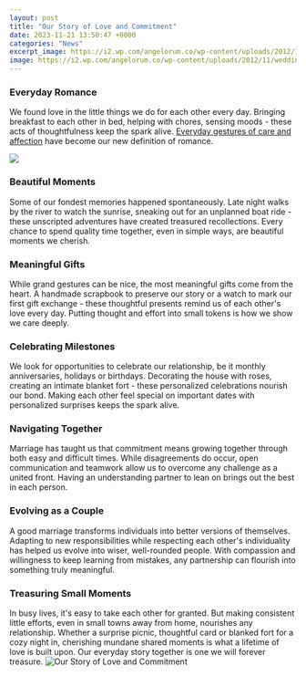 ```yaml
---
layout: post
title: "Our Story of Love and Commitment"
date: 2023-11-21 13:50:47 +0000
categories: "News"
excerpt_image: https://i2.wp.com/angelorum.co/wp-content/uploads/2012/11/wedding-on-beach.jpg?fit=1200%2C861&amp;ssl=1
image: https://i2.wp.com/angelorum.co/wp-content/uploads/2012/11/wedding-on-beach.jpg?fit=1200%2C861&amp;ssl=1
---
```


### Everyday Romance 
We found love in the little things we do for each other every day. Bringing breakfast to each other in bed, helping with chores, sensing moods - these acts of thoughtfulness keep the spark alive. [Everyday gestures of care and affection](https://fistore.mysenprints.com/collection/ahlstrom) have become our new definition of romance. 

![](https://i.pinimg.com/originals/2c/9b/2f/2c9b2f303d5b29cbe46a035a158e88a9.jpg)
### Beautiful Moments 
Some of our fondest memories happened spontaneously. Late night walks by the river to watch the sunrise, sneaking out for an unplanned boat ride - these unscripted adventures have created treasured recollections. Every chance to spend quality time together, even in simple ways, are beautiful moments we cherish. 
### Meaningful Gifts  
While grand gestures can be nice, the most meaningful gifts come from the heart. A handmade scrapbook to preserve our story or a watch to mark our first gift exchange - these thoughtful presents remind us of each other's love every day. Putting thought and effort into small tokens is how we show we care deeply. 
### Celebrating Milestones  
We look for opportunities to celebrate our relationship, be it monthly anniversaries, holidays or birthdays. Decorating the house with roses, creating an intimate blanket fort - these personalized celebrations nourish our bond. Making each other feel special on important dates with personalized surprises keeps the spark alive. 
### Navigating Together
Marriage has taught us that commitment means growing together through both easy and difficult times. While disagreements do occur, open communication and teamwork allow us to overcome any challenge as a united front. Having an understanding partner to lean on brings out the best in each person. 
### Evolving as a Couple  
A good marriage transforms individuals into better versions of themselves. Adapting to new responsibilities while respecting each other's individuality has helped us evolve into wiser, well-rounded people. With compassion and willingness to keep learning from mistakes, any partnership can flourish into something truly meaningful.
### Treasuring Small Moments   
In busy lives, it's easy to take each other for granted. But making consistent little efforts, even in small towns away from home, nourishes any relationship. Whether a surprise picnic, thoughtful card or blanked fort for a cozy night in, cherishing mundane shared moments is what a lifetime of love is built upon. Our everyday story together is one we will forever treasure.
![Our Story of Love and Commitment](https://i2.wp.com/angelorum.co/wp-content/uploads/2012/11/wedding-on-beach.jpg?fit=1200%2C861&amp;ssl=1)